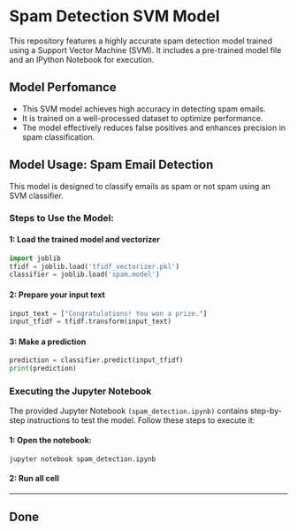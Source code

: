 # Spam Detection SVM Model
This repository features a highly accurate spam detection model trained using a Support Vector Machine (SVM). It includes a pre-trained model file and an IPython Notebook for execution.

## Model Perfomance
* This SVM model achieves high accuracy in detecting spam emails.
* It is trained on a well-processed dataset to optimize performance.
* The model effectively reduces false positives and enhances precision in spam classification.

## Model Usage: Spam Email Detection
This model is designed to classify emails as spam or not spam using an SVM classifier.

### Steps to Use the Model:
#### 1: Load the trained model and vectorizer
```python
import joblib
tfidf = joblib.load('tfidf_vectorizer.pkl')
classifier = joblib.load('spam.model')
```
#### 2: Prepare your input text
```python
input_text = ["Congratulations! You won a prize."]
input_tfidf = tfidf.transform(input_text)
```
#### 3: Make a prediction
```python
prediction = classifier.predict(input_tfidf)
print(prediction)
```

### Executing the Jupyter Notebook
The provided Jupyter Notebook ```(spam_detection.ipynb)``` contains step-by-step instructions to test the model. Follow these steps to execute it:
#### 1: Open the notebook:
```jupyter notebook spam_detection.ipynb```
#### 2: Run all cell

______________________________________________

## Done
